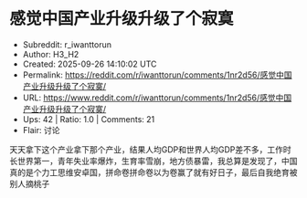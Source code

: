 # 感觉中国产业升级升级了个寂寞

- Subreddit: r_iwanttorun
- Author: H3_H2
- Created: 2025-09-26 14:10:02 UTC
- Permalink: https://reddit.com/r/iwanttorun/comments/1nr2d56/感觉中国产业升级升级了个寂寞/
- URL: https://www.reddit.com/r/iwanttorun/comments/1nr2d56/感觉中国产业升级升级了个寂寞/
- Ups: 42 | Ratio: 1.0 | Comments: 21
- Flair: 讨论


天天拿下这个产业拿下那个产业，结果人均GDP和世界人均GDP差不多，工作时长世界第一，青年失业率爆炸，生育率雪崩，地方债暴雷，我总算是发现了，中国真的是个力工思维安卓国，拼命卷拼命卷以为卷赢了就有好日子，最后自我绝育被别人摘桃子

